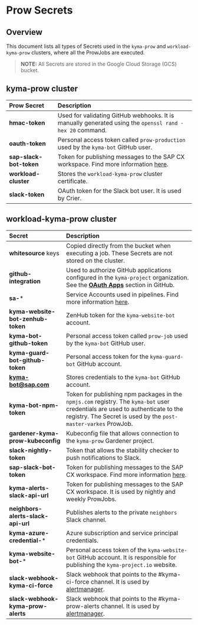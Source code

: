 
# Prow Secrets

## Overview

This document lists all types of Secrets used in the `kyma-prow` and `workload-kyma-prow` clusters, where all the ProwJobs are executed.
>**NOTE:** All Secrets are stored in the Google Cloud Storage (GCS) bucket.


## kyma-prow cluster

| Prow Secret   | Description | 
| :---------- | :---------------- | 
| **hmac-token**| Used for validating GitHub webhooks. It is manually generated using the `openssl rand -hex 20` command.| 
| **oauth-token**| Personal access token called `prow-production` used by the `kyma-bot` GitHub user. | 
|**sap-slack-bot-token**| Token for publishing messages to the SAP CX workspace. Find more information [here](https://api.slack.com/docs/token-types#bot). |
|**workload-cluster**| Stores the `workload-kyma-prow` cluster certificate. |
| **slack-token** | OAuth token for the Slack bot user. It is used by Crier. |

## workload-kyma-prow cluster

| Secret   | Description | 
| :---------- | :---------------- | 
| **whitesource** keys | Copied directly from the bucket when executing a job. These Secrets are not stored on the cluster. | 
| **github-integration** | Used to authorize GitHub applications configured in the `kyma-project` organization. See the **[OAuth Apps](https://developer.github.com/apps/building-oauth-apps/)** section in GitHub.|
| **sa-*** | Service Accounts used in pipelines. Find more information [here](/docs/prow/authorization.md).| 
| **kyma-website-bot-zenhub-token** | ZenHub token for the `kyma-website-bot` account.| 
| **kyma-bot-github-token**| Personal access token called `prow-job` used by the `kyma-bot` GitHub user.| 
| **kyma-guard-bot-github-token** | Personal access token for the `kyma-guard-bot` GitHub account.| 
| **kyma-bot@sap.com**| Stores credentials to the `kyma-bot` GitHub account. |
| **kyma-bot-npm-token** | Token for publishing npm packages in the `npmjs.com` registry. The `kyma-bot` user credentials are used to authenticate to the registry. The Secret is used by the `post-master-varkes` ProwJob. |
| **gardener-kyma-prow-kubeconfig** | Kubeconfig file that allows connection to the `kyma-prow` Gardener project.| 
| **slack-nightly-token**| Token that allows the stability checker to push notifications to Slack. | 
| **sap-slack-bot-token** | Token for publishing messages to the SAP CX workspace. Find more information [here](https://api.slack.com/docs/token-types#bot).|
| **kyma-alerts-slack-api-url** | Token for publishing messages to the SAP CX workspace.  It is used by nightly and weekly ProwJobs.|
| **neighbors-alerts-slack-api-url** | Publishes alerts to the private `neighbors` Slack channel.|
| **kyma-azure-credential-*** | Azure subscription and service principal credentials. |
| **kyma-website-bot-*** | Personal access token of the `kyma-website-bot` GitHub account. It is responsible for publishing the `kyma-project.io` website. |
| **slack-webhook-kyma-ci-force** | Slack webhook that points to the #kyma-ci-force channel. It is used by [alertmanager](https://github.com/kyma-project/test-infra/blob/master/docs/prow/prow-monitoring.md).|
| **slack-webhook-kyma-prow-alerts** | Slack webhook that points to the #kyma-prow-alerts channel. It is used by [alertmanager](https://github.com/kyma-project/test-infra/blob/master/docs/prow/prow-monitoring.md).|
